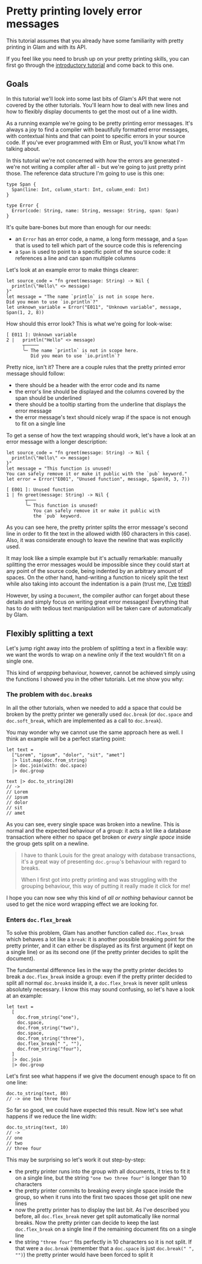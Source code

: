 # Pretty printing lovely error messages

This tutorial assumes that you already have some familiarity with
pretty printing in Glam and with its API.

If you feel like you need to brush up on your pretty printing skills, you can
first go through the
[introductory tutorial](https://hexdocs.pm/glam/01_gleam_lists.html) and come
back to this one.

## Goals

In this tutorial we'll look into some last bits of Glam's API that were not
covered by the other tutorials. You'll learn how to deal with new lines and
how to flexibly display documents to get the most out of a line width.

As a running example we're going to be pretty printing error messages.
It's always a joy to find a compiler with beautifully formatted error messages,
with contextual hints and that can point to specific errors in your source code.
If you've ever programmed with Elm or Rust, you'll know what I'm talking about.

In this tutorial we're not concerned with _how_ the errors are generated - we're
not writing a compiler after all - but we're going to just pretty print those.
The reference data structure I'm going to use is this one:

```gleam
type Span {
  Span(line: Int, column_start: Int, column_end: Int)
}

type Error {
  Error(code: String, name: String, message: String, span: Span)
}
```

It's quite bare-bones but more than enough for our needs:

- an `Error` has an error code, a name, a long form message, and a `Span` that
  is used to tell which part of the source code this is referencing
- a `Span` is used to point to a specific point of the source code: it
  references a line and can span multiple columns

Let's look at an example error to make things clearer:

```gleam
let source_code = "fn greet(message: String) -> Nil {
  println(\"Hello\" <> message)
}"
let message = "The name `println` is not in scope here.
Did you mean to use `io.println`?"
let unknown_variable = Error("E011", "Unknown variable", message, Span(1, 2, 8))
```

How should this error look? This is what we're going for look-wise:

```text
[ E011 ]: Unknown variable
2 |   println("Hello" <> message)
      ┬─────
      ╰─ The name `println` is not in scope here.
         Did you mean to use `io.println`?
```

Pretty nice, isn't it? There are a couple rules that the pretty printed error
message should follow:

- there should be a header with the error code and its name
- the error's line should be displayed and the columns covered by the span
  should be underlined
- there should be a tooltip starting from the underline that displays the error
  message
- the error message's text should nicely wrap if the space is not enough to fit
  on a single line

To get a sense of how the text wrapping should work, let's have a look at an
error message with a longer description:

```gleam
let source_code = "fn greet(message: String) -> Nil {
  println(\"Hello\" <> message)
}"
let message = "This function is unused!
You can safely remove it or make it public with the `pub` keyword."
let error = Error("E001", "Unused function", message, Span(0, 3, 7))
```

```text
[ E001 ]: Unused function
1 | fn greet(message: String) -> Nil {
       ┬───
       ╰─ This function is unused!
          You can safely remove it or make it public with
          the `pub` keyword.
```

As you can see here, the pretty printer splits the error message's second line
in order to fit the text in the allowed width (60 characters in this case).
Also, it was considerate enough to leave the newline that was explicitly used.

It may look like a simple example but it's actually remarkable: manually
splitting the error messages would be impossible since they could start at any
point of the source code, being indented by an arbitrary amount of spaces.
On the other hand, hand-writing a function to nicely split the text while also
taking into account the indentation is a pain (trust me,
[I've](https://github.com/giacomocavalieri/prequel/blob/ec293aa066ab2f5e968c994cdb6026058f561470/src/prequel/internals/report.gleam#L381-L444) [tried](https://github.com/giacomocavalieri/prequel/blob/ec293aa066ab2f5e968c994cdb6026058f561470/src/prequel/internals/extra/string.gleam#L23-L48))

However, by using a `Document`, the compiler author can forget about these
details and simply focus on writing great error messages!
Everything that has to do with tedious text manipulation will be taken care of
automatically by Glam.

## Flexibly splitting a text

Let's jump right away into the problem of splitting a text in a flexible way:
we want the words to wrap on a newline only if the text wouldn't fit on a single
one.

This kind of _wrapping_ behaviour, however, cannot be achieved simply using the
functions I showed you in the other tutorials. Let me show you why:

### The problem with `doc.break`s

In all the other tutorials, when we needed to add a space that could be broken
by the pretty printer we generally used `doc.break` (or `doc.space` and
`doc.soft_break`, which are implemented as a call to `doc.break`).

You may wonder why we cannot use the same approach here as well. I think an
example will be a perfect starting point:

```gleam
let text =
  ["Lorem", "ipsum", "dolor", "sit", "amet"]
  |> list.map(doc.from_string)
  |> doc.join(with: doc.space)
  |> doc.group

text |> doc.to_string(20)
// ->
// Lorem
// ipsum
// dolor
// sit
// amet
```

As you can see, every single space was broken into a newline. This is normal and
the expected behaviour of a group: it acts a lot like a database transaction
where either no space get broken or _every single space_ inside the group
gets split on a newline.

> I have to thank Louis for the great analogy with database transactions, it's a
> great way of presenting `doc.group`'s behaviour with regard to breaks.
>
> When I first got into pretty printing and was struggling with the grouping
> behaviour, this way of putting it really made it click for me!

I hope you can now see why this kind of _all or nothing_ behaviour cannot be
used to get the nice word wrapping effect we are looking for.

### Enters `doc.flex_break`

To solve this problem, Glam has another function called `doc.flex_break` which
behaves a lot like a `break`: it is another possible breaking point for the
pretty printer, and it can either be displayed as its first argument (if kept on
a single line) or as its second one (if the pretty printer decides to split the
document).

The fundamental difference lies in the way the pretty printer decides to break
a `doc.flex_break` inside a group: even if the pretty printer decided to
split all normal `doc.break`s inside it, a `doc.flex_break` is never split
unless absolutely necessary. I know this may sound confusing, so let's have a
look at an example:

```gleam
let text =
  [
    doc.from_string("one"),
    doc.space,
    doc.from_string("two"),
    doc.space,
    doc.from_string("three"),
    doc.flex_break(" ", ""),
    doc.from_string("four"),
  ]
  |> doc.join
  |> doc.group
```

Let's first see what happens if we give the document enough space to fit on one
line:

```gleam
doc.to_string(text, 80)
// -> one two three four
```

So far so good, we could have expected this result. Now let's see what happens
if we reduce the line width:

```gleam
doc.to_string(text, 10)
// ->
// one
// two
// three four
```

This may be surprising so let's work it out step-by-step:

- the pretty printer runs into the group with all documents, it tries to fit it
  on a single line, but the string `"one two three four"` is longer than 10
  characters
- the pretty printer commits to breaking every single space inside the group, so
  when it runs into the first two spaces those get split one new lines
- now the pretty printer has to display the last bit. As I've described you
  before, all `doc.flex_break` never get split automatically like normal breaks.
  Now the pretty printer can decide to keep the last `doc.flex_break` on a
  single line if the remaining document fits on a single line
- the string `"three four"` fits perfectly in 10 characters so it is not split.
  If that were a `doc.break` (remember that a `doc.space` is just
  `doc.break(" ", "")`) the pretty printer would have been forced to split it
